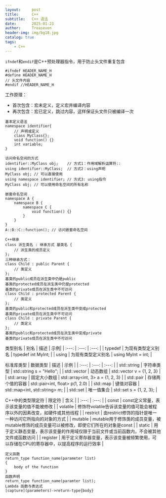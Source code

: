 ```yaml
---
layout:     post
title:      C++
subtitle:   C++ 语法
date:       2025-01-23
author:     Treaseven
header-img: img/bg18.jpg
catalog: true
tags:
    - C++
---
```


```ifndef```和```endif```是C++预处理器指令，用于防止头文件重复包含
```
#ifndef HEADER_NAME_H
#define HEADER_NAME_H
// 头文件内容
#endif //HEADER_NAME_H
```
工作原理：
* 首次包含：宏未定义，定义宏并编译内容
* 再次包含：宏已定义，跳过内容，这样保证头文件只被编译一次

```
基本定义语法
namespace identifier{
    // 声明或定义
    class MyClass{};
    void function() {}
    int variable;
}

访问命名空间的方式
identifier::MyClass obj;    // 方式1：作用域解析运算符::
using identifier::MyClass;  // 方式2：using声明
MyClass obj; // 可以直接使用
using namespace identifier; // 方式3: using指令
MyClass obj; // 可以使用命名空间的所有名称

嵌套命名空间
namespace A {
    namespace B {
        namespace C {
            void function() {}
        }
    }
}
A::B::C::function(); // 访问嵌套命名空间
```

```
C++继承
class 派生类名 : 继承方式 基类名 {
    // 派生类的成员定义
};
三种继承方式：
class Child : public Parent {
    // 类定义
};
基类的public成员在派生类中仍是public
基类的protected成员在派生类中仍是protected
基类的private成员在派生类中不可访问
class Child : protected Parent {
    // 类定义
};
基类的public和protected成员在派生类中变成protected
基类的private成员在派生类中不可访问
class Child : private Parent {
    // 类定义
};
基类的public和protected成员在派生类中变成private
基类的private成员在派生类中不可访问
```

类型别名
| 别名 | 描述 | 示例|
| :---: | :---: | :---: |
| typedef | 为现有类型定义别名 | typedef int MyInt; |
| using | 为现有类型定义别名 | using MyInt = int; |

标准库类型
| 数据类型 | 描述 | 示例 |
| :---: | :---: | :---: |
| std::string | 字符串类型 | std::string s = "Hello"; |
| std::vector | 动态数组 | std::vector<int> v = {1, 2, 3} |
| std::array | 固定大小数组 | std::array<int, 3> a = {1, 2, 3} |
| std::pair | 存储两个值的容器 | std::pair<int, float> p(1, 2.0) |
| std::map | 键值对容器 | std::map<int, std::string> m; |
| std::set | 唯一值集合 | std::set<int> s = {1, 2, 3}; |

C++中的类型限定符
| 限定符 | 含义 |
| :---: | :---: |
| const | const定义常量，表示该变量的值不能被修改 |
| volatile | 修饰符volatile告诉该变量的值可能会被程序以外的因素改变，如硬件或其他线程 |
| restrict | 由restrict修饰的指针是唯一一种访问它所指向的对象的方式 |
| mutable | mutable用于修饰类的成员变量，被mutable修饰的成员变量可以被修改，即使它们所在的对象是const |
| static | 用于定义静态变量，表示该变量的作用域仅限于当前文件或当前函数内，不会被其他文件或函数访问 |
| register | 用于定义寄存器变量，表示该变量被频繁使用，可以存储在CPU的寄存器中，以提高程序的运行效率 |

```
定义函数
return_type function_name(parameter list)
{
    body of the function
}
函数声明
return_type function_name(paramter list);
Lambda 函数与表达式
[capture](parameters)->return-type{body}
```

